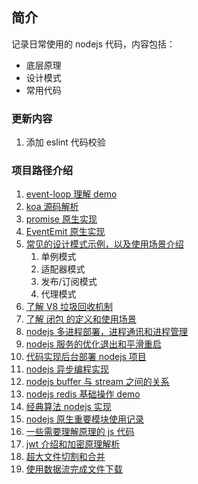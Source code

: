 ## 简介

记录日常使用的 nodejs 代码，内容包括：

- 底层原理
- 设计模式
- 常用代码

### 更新内容

1. 添加 eslint 代码校验

### 项目路径介绍

1. [event-loop 理解 demo](./event-loop)
2. [koa 源码解析](./koa-analysis)
3. [promise 原生实现](./promise)
4. [EventEmit 原生实现](./eventEmitter-analysis)
5. [常见的设计模式示例，以及使用场景介绍](./design-patterns)
   1. 单例模式
   2. 适配器模式
   3. 发布/订阅模式
   4. 代理模式
6. [了解 V8 垃圾回收机制](./trash-recycling)
7. [了解 闭包 的定义和使用场景](./closure)
8. [nodejs 多进程部署，进程通讯和进程管理](./multi-process)
9. [nodejs 服务的优化退出和平滑重启](./process-safe-exit)
10. [代码实现后台部署 nodejs 项目](./deploy)
11. [nodejs 异步编程实现](./async)
12. [nodejs buffer 与 stream 之间的关系](./upload-stream)
13. [nodejs redis 基础操作 demo](./redis-demo)
14. [经典算法 nodejs 实现](./arithmetic)
15. [nodejs 原生重要模块使用记录](./module)
16. [一些需要理解原理的 js 代码](./funnyCode)
17. [jwt 介绍和加密原理解析](./jwt-auth)
18. [超大文件切割和合并](./largeFileCutt)
19. [使用数据流完成文件下载](./file-download)
